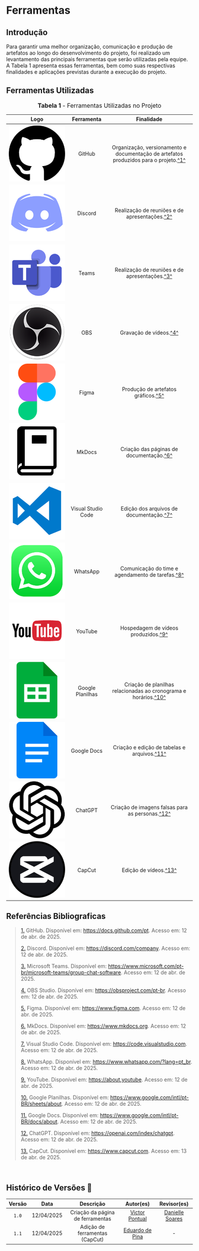 # Ferramentas

## Introdução

Para garantir uma melhor organização, comunicação e produção de artefatos ao longo do desenvolvimento do projeto, foi realizado um levantamento das principais ferramentas que serão utilizadas pela equipe. A Tabela 1 apresenta essas ferramentas, bem como suas respectivas finalidades e aplicações previstas durante a execução do projeto.

## Ferramentas Utilizadas

<font size="3"><p style="text-align: center"><b>Tabela 1</b> - Ferramentas Utilizadas no Projeto</p></font>

| Logo | Ferramenta | Finalidade |
| :-: | :-: | :-: |
| ![Logo do GitHub](../assets/ferramentas/github.png) | GitHub | Organização, versionamento e documentação de artefatos produzidos para o projeto.<a id="anchor_1" href="#FRM1">^1^</a> |
| ![Logo do Discord](../assets/ferramentas/discord.png) | Discord | Realização de reuniões e de apresentações.<a id="anchor_2" href="#FRM2">^2^</a>
| ![Logo do Microsoft Teams](../assets/ferramentas/teams.png) | Teams | Realização de reuniões e de apresentações.<a id="anchor_2" href="#FRM2">^3^</a>
| ![Logo do OBS](../assets/ferramentas/obs.png) | OBS | Gravação de vídeos.<a id="anchor_1" href="#FRM1">^4^</a> |          
| ![Logo do Figma](../assets/ferramentas/figma.png) | Figma | Produção de artefatos gráficos.<a id="anchor_3" href="#FRM3">^5^</a> |
| ![Logo do MkDocs](../assets/ferramentas/mkdocs.png) | MkDocs | Criação das páginas de documentação.<a id="anchor_4" href="#FRM4">^6^</a> |
| ![Logo do Visual Studio Code](../assets/ferramentas/vscode.png) | Visual Studio Code | Edição dos arquivos de documentação.<a id="anchor_5" href="#FRM5">^7^</a> |
| ![Logo do WhatsApp](../assets/ferramentas/whatsapp.png) | WhatsApp | Comunicação do time e agendamento de tarefas.<a id="anchor_6" href="#FRM6">^8^</a> |
| ![Logo do YouTube](../assets/ferramentas/youtube.png) | YouTube | Hospedagem de vídeos produzidos.<a id="anchor_7" href="#FRM7">^9^</a> |
| ![Logo do Google Planilhas](../assets/ferramentas/gsheets.png) | Google Planilhas | Criação de planilhas relacionadas ao cronograma e horários.<a id="anchor_8" href="#FRM8">^10^</a> |
| ![Logo do Google Docs](../assets/ferramentas/gdocs.png) | Google Docs | Criação e edição de tabelas e arquivos.<a id="anchor_9" href="#FRM9">^11^</a>
| ![Logo do ChatGPT](../assets/ferramentas/chatgpt.png) | ChatGPT | Criação de imagens falsas para as personas.<a id="anchor_12" href="#FRM10">^12^</a> |
| ![Logo do CapCut](../assets/ferramentas/capcut.png) | CapCut | Edição de vídeos.<a id="anchor_13" href="#FRM11">^13^</a> |



## Referências Bibliograficas

><a id="FRM1" href="#anchor_1">1.</a> GitHub. Disponível em: https://docs.github.com/pt. Acesso em: 12 de abr. de 2025.
>
><a id="FRM2" href="#anchor_2">2.</a> Discord. Disponível em: https://discord.com/company. Acesso em: 12 de abr. de 2025.
>
><a id="FRM3" href="#anchor_3">3.</a> Microsoft Teams. Disponível em: https://www.microsoft.com/pt-br/microsoft-teams/group-chat-software. Acesso em: 12 de abr. de 2025.
>
><a id="FRM4" href="#anchor_4">4.</a> OBS Studio. Disponível em: https://obsproject.com/pt-br. Acesso em: 12 de abr. de 2025.
>
><a id="FRM5" href="#anchor_5">5.</a> Figma. Disponível em: https://www.figma.com. Acesso em: 12 de abr. de 2025.
>
><a id="FRM6" href="#anchor_6">6.</a> MkDocs. Disponível em: https://www.mkdocs.org. Acesso em: 12 de abr. de 2025.
>
><a id="FRM7" href="#anchor_7">7.</a> Visual Studio Code. Disponível em: https://code.visualstudio.com. Acesso em: 12 de abr. de 2025.
>
><a id="FRM8" href="#anchor_8">8.</a> WhatsApp. Disponível em: https://www.whatsapp.com/?lang=pt_br. Acesso em: 12 de abr. de 2025.
>
><a id="FRM9" href="#anchor_9">9.</a> YouTube. Disponível em: https://about.youtube. Acesso em: 12 de abr. de 2025.
>
><a id="FRM10" href="#anchor_10">10.</a> Google Planilhas. Disponível em: https://www.google.com/intl/pt-BR/sheets/about. Acesso em: 12 de abr. de 2025.
>
><a id="FRM11" href="#anchor_11">11.</a> Google Docs. Disponível em: https://www.google.com/intl/pt-BR/docs/about. Acesso em: 12 de abr. de 2025.
>
><a id="FRM12" href="#anchor_12">12.</a> ChatGPT. Disponível em: https://openai.com/index/chatgpt. Acesso em: 12 de abr. de 2025.
>
><a id="FRM13" href="#anchor_13">13.</a> CapCut. Disponível em: https://www.capcut.com. Acesso em: 13 de abr. de 2025.
>

<br>

## Histórico de Versões 📅

| Versão | Data | Descrição | Autor(es) | Revisor(es) |
| :-: | :-: | :-: | :-: | :-: |
| `1.0` | 12/04/2025 | Criação da página de ferramentas | [Victor Pontual](https://github.com/VictorPontual) | [Danielle Soares](https://github.com/danielle-soaress) |
| `1.1` | 12/04/2025 | Adição de ferramentas (CapCut) | [Eduardo de Pina](https://github.com/eduardodpms) | - |